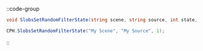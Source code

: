 ::code-group
  ```csharp [Method]
  void SlobsSetRandomFilterState(string scene, string source, int state, int connection = 0);
  ```
  ```csharp [Example]
  CPH.SlobsSetRandomFilterState("My Scene", "My Source", 1);
  ```
::